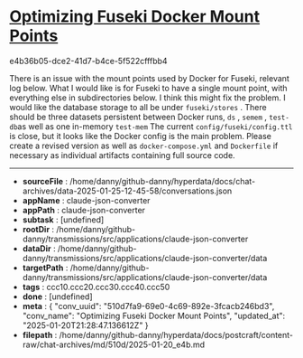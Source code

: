 # [Optimizing Fuseki Docker Mount Points](https://claude.ai/chat/510d7fa9-69e0-4c69-892e-3fcacb246bd3)

e4b36b05-dce2-41d7-b4ce-5f522cfffbb4

There is an issue with the mount points used by Docker for Fuseki, relevant log below. What I would like is for Fuseki to have a single mount point, with everything else in subdirectories below. I think this might fix the problem. I would like the database storage to all be under `fuseki/stores` . There should be three datasets persistent between Docker runs, `ds` , `semem` , `test-db`as well as one in-memory `test-mem` 
The current `config/fuseki/config.ttl` is close, but it looks like the Docker config is the main problem. Please create a revised version as well as `docker-compose.yml` and `Dockerfile` if necessary as individual artifacts containing full source code.

---

* **sourceFile** : /home/danny/github-danny/hyperdata/docs/chat-archives/data-2025-01-25-12-45-58/conversations.json
* **appName** : claude-json-converter
* **appPath** : claude-json-converter
* **subtask** : [undefined]
* **rootDir** : /home/danny/github-danny/transmissions/src/applications/claude-json-converter
* **dataDir** : /home/danny/github-danny/transmissions/src/applications/claude-json-converter/data
* **targetPath** : /home/danny/github-danny/transmissions/src/applications/claude-json-converter/data
* **tags** : ccc10.ccc20.ccc30.ccc40.ccc50
* **done** : [undefined]
* **meta** : {
  "conv_uuid": "510d7fa9-69e0-4c69-892e-3fcacb246bd3",
  "conv_name": "Optimizing Fuseki Docker Mount Points",
  "updated_at": "2025-01-20T21:28:47.136612Z"
}
* **filepath** : /home/danny/github-danny/hyperdata/docs/postcraft/content-raw/chat-archives/md/510d/2025-01-20_e4b.md